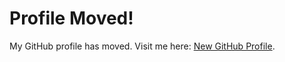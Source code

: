 # Profile Moved!
My GitHub profile has moved. Visit me here: [New GitHub Profile](https://github.com/Waleed-Ghufran).
